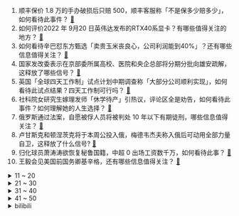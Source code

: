 1. 顺丰保价 1.8 万的手办破损后只赔 500，顺丰客服称「不是保多少赔多少」，如何看待此事件？ [:link:](https://www.zhihu.com/question/554372466)
2. 如何评价2022 年 9月20 日英伟达发布的RTX40系显卡？有哪些值得关注的地方？ [:link:](https://www.zhihu.com/question/554597854)
3. 如何看待辛巴怼东方甄选「卖贵玉米丧良心，公司利润能到40%」？还有哪些信息值得关注？ [:link:](https://www.zhihu.com/question/554339348)
4. 国家发改委表示在京部委所属高校、医院和央企总部将分期分批向雄安疏解，这释放了哪些信号？ [:link:](https://www.zhihu.com/question/554469628)
5. 英国「全球四天工作制」试点计划中期调查称「大部分公司顺利实现」，如何看待此试点结果？四天工作制可行吗？ [:link:](https://www.zhihu.com/question/554513461)
6. 社科院女研究生嫁理发师「休学待产」引热议，评论区全是劝告，如何看待此事件？如何理解她的人生选择？ [:link:](https://www.zhihu.com/question/554469030)
7. 俄罗斯通过法案，自愿被俘人员将被判处 10 年以下有期徒刑，哪些信息值得关注？ [:link:](https://www.zhihu.com/question/554587117)
8. 卢甘斯克和顿涅茨克将于本周公投入俄，梅德韦杰夫称入俄后可动用全部力量自卫，这释放了什么信号? [:link:](https://www.zhihu.com/question/554577048)
9. 归化球员萧涛涛欲恢复秘鲁国籍，中超 0 出场工资数千万，如何看待此事？ [:link:](https://www.zhihu.com/question/554410113)
10. 王毅会见美国前国务卿基辛格，还有哪些信息值得关注？ [:link:](https://www.zhihu.com/question/554490742)
<details>
<summary>11 ~ 20</summary>

11. 吃饭时喜欢把菜夹到自己碗里（没夹满，不是很多），然后慢慢吃，吃完再夹新的，不对吗？ [:link:](https://www.zhihu.com/question/497123494)
12. 据国家卫健委消息，2035 年左右中国将进入重度老龄化阶段，这将为社会发展带来哪些挑战？ [:link:](https://www.zhihu.com/question/554508197)
13. 广州增城业主半价卖房，「只接受全款，4 套房亏 200 多万离场」，有哪些值得关注的信息？ [:link:](https://www.zhihu.com/question/554487103)
14. 被亲人逐渐遗忘，是一种什么样的体验？ [:link:](https://www.zhihu.com/question/553973901)
15. 怎样购买1PB的硬盘？ [:link:](https://www.zhihu.com/question/537947704)
16. 《英雄联盟》TheShy 连续两年无缘冒泡赛，曾经的世一上为何沦落至此？ [:link:](https://www.zhihu.com/question/551483542)
17. 日本航空自卫队和德国空军将首次在日进行共同训练，如何评价此次训练？其目的是什么？ [:link:](https://www.zhihu.com/question/554572961)
18. 如何看待英伟达此次关于40系显卡的发布会？ [:link:](https://www.zhihu.com/question/554591845)
19. 经济学专家任泽平称苹果灵动岛是「伪创新」，华为性能甩苹果几条街，如何看待此评论？ [:link:](https://www.zhihu.com/question/554470720)
20. 美国联邦通信委员会将中国联通等企业列入「安全威胁清单」，这或将带来哪些影响？ [:link:](https://www.zhihu.com/question/554614998)
</details>
<details>
<summary>21 ~ 30</summary>

21. 《电锯人》动画正式预告公布，米津玄师演唱 OP，并将有 12 个 ED 曲目，你如何评价？ [:link:](https://www.zhihu.com/question/554395464)
22. 第一次用 iPhone 需要注意什么? [:link:](https://www.zhihu.com/question/461781319)
23. 张雪峰批评明星养娃真人秀称「离老百姓生活太远了」，你认同他的观点吗？普通家庭该如何正确育儿？ [:link:](https://www.zhihu.com/question/554611115)
24. 对于神经网络，硕士博士不需要弄明白原理，只需要应用，是这样吗？ [:link:](https://www.zhihu.com/question/433274875)
25. 大一刚开学，室友天天在宿舍学到十二点，严重影响我睡觉怎么办？ [:link:](https://www.zhihu.com/question/554421561)
26. 教师资格证 《教育知识与能力》这一科，怎样高效复习？ [:link:](https://www.zhihu.com/question/36623714)
27. 如果杨过连续刺杀蒙古军队十六年能不能阻止蒙古灭宋? [:link:](https://www.zhihu.com/question/548245186)
28. 拜登改口称「一开始打算再次参选，但只是个意图」，如何解读？拜登的连任决心为何有所动摇？ [:link:](https://www.zhihu.com/question/554471667)
29. 如何看待 Shopee 中国宣布裁员，多数应届生受影响？应届生被裁员应该如何维护自己的合法权益？ [:link:](https://www.zhihu.com/question/554420065)
30. 如何看待菲律宾警方一周内救出 231 名中国人？为什么会有那么多人被绑架？目前在菲中国人生存状况如何？ [:link:](https://www.zhihu.com/question/554329044)
</details>
<details>
<summary>31 ~ 40</summary>

31. 普通人骑普通自行车能在一百米内跑过博尔特吗？ [:link:](https://www.zhihu.com/question/474573994)
32. 《DOTA》为什么说骷髅王不是一个很强的后期？ [:link:](https://www.zhihu.com/question/36153188)
33. 德国化工巨头巴斯夫全面推进湛江一体化基地建设，投资总额 100 亿欧元，这会给湛江发展带来哪些帮助？ [:link:](https://www.zhihu.com/question/544376659)
34. Java 今年校招这么难，是不是意味着 Java 过时了，以后学 Java 找不到了工作了吗？ [:link:](https://www.zhihu.com/question/554208704)
35. 为什么使用耳机会引起听力损失? [:link:](https://www.zhihu.com/question/551274661)
36. 海信电视新发布的年度旗舰 U8H，能否超越 OLED，成为高端电视圈的顶流？ [:link:](https://www.zhihu.com/question/553970821)
37. 价值上百万元奢侈品被损坏，申通称「未保价，可支付清洗费」，如何从法律角度解读？ [:link:](https://www.zhihu.com/question/554433039)
38. 拜登就海湖庄园事件抨击特朗普，称其处理机密文件的方式完全不负责任，并表示不会介入调查，如何看待此事？ [:link:](https://www.zhihu.com/question/554348746)
39. 浙大博士生回应因经济压力送外卖，称给浙大丢人了，如何看待博士生送外卖？ [:link:](https://www.zhihu.com/question/554628447)
40. 中国载人航天 30 年，哪些时刻让你记忆犹新？ [:link:](https://www.zhihu.com/question/554462628)
</details>
<details>
<summary>41 ~ 50</summary>

41. 我想要 PS5，父母不让买，我突然觉得自己有问题，有什么好的建议？ [:link:](https://www.zhihu.com/question/554223263)
42. 莫斯科交易所宣布将暂停英镑交易，普京曾表态「俄正放弃使用美元和英镑」，将产生哪些影响？ [:link:](https://www.zhihu.com/question/554611947)
43. 考教师资格证，是报个班好还是自己学就行? [:link:](https://www.zhihu.com/question/553596548)
44. 现在买燃油车还是新能源车? [:link:](https://www.zhihu.com/question/541377484)
45. iPhone 14 pro max 的相机参数在专业相机里属于什么水平？ [:link:](https://www.zhihu.com/question/554297426)
46. 《指环王》中为什么让霍比特人持戒? [:link:](https://www.zhihu.com/question/554215646)
47. 硕士送外卖引争议，当事人回应「高学历不代表光鲜，只是有人碍面子不说」，如何看待此事？ [:link:](https://www.zhihu.com/question/554365044)
48. 我感觉我与这个世界格格不入了，应该怎么办？ [:link:](https://www.zhihu.com/question/554418562)
49. 2022腾讯青少年科学小会上，有科学家提到训练游戏AI指挥上百颗天文卫星协同，现在游戏AI这么厉害吗？ [:link:](https://www.zhihu.com/question/554393437)
50. 如何看待《原神》3.1 返场阿贝多但不返场辰砂之纺锤？ [:link:](https://www.zhihu.com/question/554215160)
</details><details>
<summary>bilibili</summary>

1. 我敢保证，这是你看过最特殊的“开箱”视频！ [:link:](//www.bilibili.com/video/BV1JG4y1q7xR)
2. 网上怎么有这么多玩具可以买的？ [:link:](//www.bilibili.com/video/BV16g41127e4)
3. 网友韩国仁川机场偶遇中国人民解放军，中国军人不管走到哪里都是亮丽的风景。 [:link:](//www.bilibili.com/video/BV1uP4y1o7BV)
4. 你们宿舍是办网吧的是吧！ [:link:](//www.bilibili.com/video/BV1cd4y1r7m2)
5. 学生吵吵了一年让我跳舞，新学年放学前满足一下他们的愿望吧 Pink Venom [:link:](//www.bilibili.com/video/BV1Me411g7NA)
6. 【动画吃播】历时四个月，爆肝13560帧的烤肉动画 [:link:](//www.bilibili.com/video/BV1rd4y1679i)
7. 一百块帮老奶奶解决了两年前的塌方问题 助人为乐我一直在路上 [:link:](//www.bilibili.com/video/BV1Jd4y1g7B2)
8. 27名礼兵鸣枪12响 鸣枪礼最高礼节致敬英烈 [:link:](//www.bilibili.com/video/BV1Xe4y187mV)
9. 当校长随口说了一句话 [:link:](//www.bilibili.com/video/BV1yt4y1A7Fg)
10. 【余华X罗翔X黄鸭兄】聊聊《兄弟》！余华最喜欢哪本书？ [:link:](//www.bilibili.com/video/BV1Ue4y187dT)
<details>
<summary>11 ~ 20</summary>

11. 官宣！！！我们在一起了！ [:link:](//www.bilibili.com/video/BV11P411H7ed)
12. 劫匪：抢到了吗，我也抢到了 [:link:](//www.bilibili.com/video/BV1E24y1d73K)
13. 宿舍有电梯就是方便啊 [:link:](//www.bilibili.com/video/BV1PY4y1N7ac)
14. 咱们，交个朋友吧 [:link:](//www.bilibili.com/video/BV1UW4y1e7gv)
15. 道理我都懂，可是她跟我说早安诶…… [:link:](//www.bilibili.com/video/BV1tY4y1T7fj)
16. 看她朝我跑过来的时候，泪目了…… [:link:](//www.bilibili.com/video/BV1y8411t7oZ)
17. 这是人类能完成的操作？？3 [:link:](//www.bilibili.com/video/BV1de4y1875Q)
18. 花3个月试喝硬核整理“神仙冲泡饮品”大合集，超高性价比！谁喝谁爱！疯狂推荐！ [:link:](//www.bilibili.com/video/BV1YP411H7db)
19. 是人？是神？还是恶魔？这个游戏里的神隐藏着震撼人心的真相！ [:link:](//www.bilibili.com/video/BV1Me4y1h7iG)
20. 【STN快报6.5季06】我在3D的耶路撒冷身上爬上爬下 [:link:](//www.bilibili.com/video/BV1Rd4y167kV)
</details>
<details>
<summary>21 ~ 30</summary>

21. 我来回应一下吧 [:link:](//www.bilibili.com/video/BV1NT411T7pn)
22. 灾区不要面包方便面 [:link:](//www.bilibili.com/video/BV1LG411G7AZ)
23. [Beluga和他的小伙伴]关于我让手机和充电器结合这件事 [:link:](//www.bilibili.com/video/BV1kB4y1E7Pm)
24. “这无缝衔接就奥特离谱！” [:link:](//www.bilibili.com/video/BV1xg411275A)
25. 维修师傅打死都不会告诉你的维修小技巧 [:link:](//www.bilibili.com/video/BV1xP411H7SK)
26. 有名是真的有名，简单是真的简单！一口爆汁、香味十足的广东羊城葱油鸡！ [:link:](//www.bilibili.com/video/BV1xP4y1o7i9)
27. 爷：须弥真是太好玩了哈哈哈！！！ [:link:](//www.bilibili.com/video/BV1AW4y1q7ST)
28. 豆瓣2.1！史上最烂！up主一口气带你全面观看油腻巨作《东八区的先生们》 [:link:](//www.bilibili.com/video/BV1JW4y1q784)
29. 【伪人测试】 [:link:](//www.bilibili.com/video/BV1NW4y1v7Xw)
30. 笑喷！当我把一群很菜的UP聚在一起玩狼人杀。。 [:link:](//www.bilibili.com/video/BV1mG4y1z761)
</details>
<details>
<summary>31 ~ 40</summary>

31. “这一刻，所有的疲劳都化为干净” [:link:](//www.bilibili.com/video/BV1S24y1d7nx)
32. 宝，这些男装基地赶紧转发给你男朋友吧 [:link:](//www.bilibili.com/video/BV1He4y1k7wQ)
33. 也曾思考，自己战斗的意义‖ 原神动画 [:link:](//www.bilibili.com/video/BV1BG4y1q72b)
34. 兄弟们！生人口了！ [:link:](//www.bilibili.com/video/BV1AP411p7iQ)
35. 【Zc故事】到  墓  笔  记 [:link:](//www.bilibili.com/video/BV1nW4y1q7Pc)
36. 如果17年的我看到现在的我会很开心吧！ [:link:](//www.bilibili.com/video/BV1yG4y1q7Ar)
37. 老板不赞同的，我们也要坚决反对。 [:link:](//www.bilibili.com/video/BV1NY4y1N7tX)
38. 学会了，油腻美女 [:link:](//www.bilibili.com/video/BV1JW4y1q7om)
39. 人均40在东北吃铁锅炖，焖花卷吸饱汤汁比肉香！ [:link:](//www.bilibili.com/video/BV1ge411g7gS)
40. 《 印 度 美 食 大 试 吃 》 [:link:](//www.bilibili.com/video/BV1MD4y1i7cc)
</details>
<details>
<summary>41 ~ 50</summary>

41. 【躲闪摇】如何化解“日常危机” [:link:](//www.bilibili.com/video/BV1ae411M71v)
42. 《原神》二周年配音演员祝福-「来自彼方的声音」 [:link:](//www.bilibili.com/video/BV1ZV4y1M7ST)
43. 好家伙 网红盐比菜贵！秀智商还是秀钞？ [:link:](//www.bilibili.com/video/BV1XD4y1v76U)
44. 有趣的灵魂 [:link:](//www.bilibili.com/video/BV1SP411H7a7)
45. 花48元在东北嗦豪华冷面！直接拿盆装，一个人吃懵了…… [:link:](//www.bilibili.com/video/BV1be4y1t7Fy)
46. 有鸭绒被盖着睡觉就不会感冒了 [:link:](//www.bilibili.com/video/BV1o8411t7wV)
47. 《饭 有 引 力》 [:link:](//www.bilibili.com/video/BV1WV4y1M79h)
48. 我要成为法治之光 [:link:](//www.bilibili.com/video/BV1T8411b7CL)
49. 请不要游空气！！！ [:link:](//www.bilibili.com/video/BV1eV4y1M7Cg)
50. 对不起，我们是B站唯一双人登顶的UP主！ [:link:](//www.bilibili.com/video/BV1p8411t7Fv)
</details>
<details>
<summary>51 ~ 60</summary>

51. 浙江义乌要求商家下架槟榔，当地市监局：永久性禁售食用槟榔！ [:link:](//www.bilibili.com/video/BV1i8411t7qY)
52. 只  因  赛  博  小  卖  部 [:link:](//www.bilibili.com/video/BV1De411T7ah)
53. 刘庸国内美食特别节目(一)蓬莱小面 [:link:](//www.bilibili.com/video/BV1D24y1d7Jg)
54. 一分钟内我要他的所有资料 [:link:](//www.bilibili.com/video/BV17D4y1i7PV)
55. 带你走进张翰的内心！重新认知《东八区的先生们》 [:link:](//www.bilibili.com/video/BV1He411M7W3)
56. 你的体育老师是这样的吗？ [:link:](//www.bilibili.com/video/BV1zW4y1i7E9)
57. 当出生在由各种随机的超级矿物岛上 我该如何生存？ 我的世界 [:link:](//www.bilibili.com/video/BV1oV4y1T7rQ)
58. 猫带孩子的崩溃瞬间 [:link:](//www.bilibili.com/video/BV1Fd4y1g7v1)
59. 南开教授的简历“自带吐槽”，网友：太好笑又有点凡尔赛 [:link:](//www.bilibili.com/video/BV1224y1d7Hk)
60. 这究竟是什么神仙画质 [:link:](//www.bilibili.com/video/BV1g14y1v71y)
</details>
<details>
<summary>61 ~ 70</summary>

61. 我 真 是 嗨 到 不 行 啦 ！ [:link:](//www.bilibili.com/video/BV12e4y187gB)
62. BLACKPINK最新回归曲Shut Down舞蹈版公开 [:link:](//www.bilibili.com/video/BV1oV4y1M7is)
63. 当你感到迷茫的时候，请打开此视频！！！ [:link:](//www.bilibili.com/video/BV16e4y1k7Rs)
64. 《您的外卖员正在为您炒菜》 [:link:](//www.bilibili.com/video/BV1ad4y1u7QH)
65. 开播七年，还是国产剧TOP！一口气看完《琅琊榜》 [:link:](//www.bilibili.com/video/BV17W4y1q7w3)
66. 拜师汤姆老师学习⚡鸡你太美⚡最终能否完美还原？ [:link:](//www.bilibili.com/video/BV1wd4y1r7QN)
67. 食品知识科普任重道远，我们将砥砺前行 [:link:](//www.bilibili.com/video/BV1m8411t7pP)
68. 感觉吃了两顿火锅，但又感觉啥也没吃 [:link:](//www.bilibili.com/video/BV17e411M7SZ)
69. 表弟：姐你帮我写作业时，字写丑一点 [:link:](//www.bilibili.com/video/BV1DT411K7Lb)
70. 荧哥，你是了解我的！ [:link:](//www.bilibili.com/video/BV1PG4y1B7um)
</details>
<details>
<summary>71 ~ 80</summary>

71. 星际穿越 [:link:](//www.bilibili.com/video/BV1jG4y1B73f)
72. 脸小=美？妥妥的病态审美 [:link:](//www.bilibili.com/video/BV1TP4y1o7Rx)
73. 500多斤的美食博主@胖猴仔_历经5个月甩掉了165斤，这个过程他到底经历了什么？又是怎么做到的！ #减肥逆袭 #一定要看到最后 #体重管理 [:link:](//www.bilibili.com/video/BV1Bg41127WW)
74. 医院里为什么有很多奇怪的规矩？ [:link:](//www.bilibili.com/video/BV1p14y1Y7Gj)
75. 《原神》3.1版本前瞻直播大伟哥发病录 [:link:](//www.bilibili.com/video/BV1FB4y1H7iC)
76. 当爱在人间蔓延，孤独的人，便没有冬天 [:link:](//www.bilibili.com/video/BV1Ed4y167nq)
77. 6个漂亮妹妹，哪个色让你心动？♥️ [:link:](//www.bilibili.com/video/BV16P411H76y)
78. 做了一个多月的醒狮酥！任何一个人不看到最后我都会哭的！ [:link:](//www.bilibili.com/video/BV1mB4y1E7N6)
79. 《 奇 怪 的 小 兔 叽 出 现 了 》 [:link:](//www.bilibili.com/video/BV1be4y1k7Gh)
80. 杭州肉夹馍天花板，12元一个全是肉！ [:link:](//www.bilibili.com/video/BV1CP411H7m1)
</details>
<details>
<summary>81 ~ 90</summary>

81. 被我搭讪后一百个害羞小动作的修狗 [:link:](//www.bilibili.com/video/BV1cG411G7PL)
82. 9年前早婚的我，如果看到现在单身的我，一定会很兴奋吧！ [:link:](//www.bilibili.com/video/BV1ne4y1k77V)
83. 我在原神里，拯救了一名受伤的小天使！ [:link:](//www.bilibili.com/video/BV12e411T7tf)
84. 3500万粉up主们的拍卖会，你们觉得血赚还是血亏？？？ [:link:](//www.bilibili.com/video/BV1ne411M7yo)
85. 喜羊羊里评分最高的一章！教科书式绝活反转，结局更加令人心寒【拾荒记25】 [:link:](//www.bilibili.com/video/BV11N4y1N7SD)
86. 福多多：哼！我不管我最可爱！ [:link:](//www.bilibili.com/video/BV1tt4y1j79L)
87. 雷电将军：谁也不能阻止我做饭！【定格动画】 [:link:](//www.bilibili.com/video/BV1ud4y1g7bk)
88. 一个人去 两个人回 [:link:](//www.bilibili.com/video/BV1MD4y1q79F)
89. 六个月前种了个百香果，幸好留了一手 [:link:](//www.bilibili.com/video/BV1Ge411M7AS)
90. 八大师淘汰赛半决赛 小智vs竹兰 6V6全面对战 [:link:](//www.bilibili.com/video/BV1Hg411274b)
</details>
<details>
<summary>91 ~ 100</summary>

91. 【假面骑士Geats开播吐槽】欢迎来到素质广场！为什么决赛圈舔的包里能只有一把弓啊？ [:link:](//www.bilibili.com/video/BV1Hg41127EW)
92. 终于又可以出发了，在路上的感觉真好，夜晚独自在无人山沟里露营 [:link:](//www.bilibili.com/video/BV1U8411t7ax)
93. 据说这是破解版的《周黑鸭》教程，充满好奇心的蚊师傅又跃跃欲试了。 [:link:](//www.bilibili.com/video/BV1fV4y1M724)
94. 【猛男版】祭礼之舞 [:link:](//www.bilibili.com/video/BV1Te411M7BY)
95. 《方圆脸的变美思路》看这一篇就够了！看了没有不开悟的 [:link:](//www.bilibili.com/video/BV17P4y1o75q)
96. 危急时刻自救必看！猝死/断肢/心梗/刀捅/昏厥/窒息 [:link:](//www.bilibili.com/video/BV1cP411p7sp)
97. 圆梦童年!挑战2.5W元通关美食大战老鼠！#5 [:link:](//www.bilibili.com/video/BV1qt4y1j7nD)
98. 如果十岁的我见到现在的我 那她一定会很兴奋吧 [:link:](//www.bilibili.com/video/BV1yW4y1i7Ut)
99. 狮子与斑马同饮？在密谋些什么？ [:link:](//www.bilibili.com/video/BV118411t7Ns)
100. 东方曜：我让你见识一下什么叫反杀！ [:link:](//www.bilibili.com/video/BV15D4y1i7AR)
</details></details>
